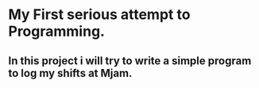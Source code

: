 # My First serious attempt to Programming.

## In this project i will try to write a simple program to log my shifts at Mjam. 
